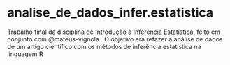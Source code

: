 # analise_de_dados_infer.estatistica
Trabalho final da disciplina de Introdução à Inferência Estatística, feito em conjunto com @mateus-vignola . O objetivo era refazer a análise de dados de um artigo científico com os métodos de inferência estatística na linguagem R
